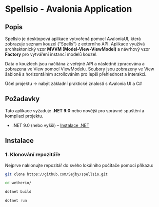 # Spellsio - Avalonia Application

## Popis

Spellsio je desktopová aplikace vytvořená pomocí AvaloniaUI, která zobrazuje seznam kouzel ("Spells") z externího API. Aplikace využívá architektonický vzor **MVVM (Model-View-ViewModel)** a návrhový vzor **Factory** pro vytváření instancí modelů kouzel.

Data o kouzlech jsou načítána z veřejné API a následně zpracována a zobrazena ve View pomocí ViewModelu. Soubory jsou zobrazeny ve View šabloně s horizontálním scrollováním pro lepší přehlednost a interakci.

Účel projektu -> nabýt základní praktické znalosti s Avalonia UI a C#

## Požadavky

Tato aplikace vyžaduje **.NET 9.0** nebo novější pro správné spuštění a kompilaci projektu.

- .NET 9.0 (nebo vyšší) – [Instalace .NET](https://dotnet.microsoft.com/download)

## Instalace

### 1. Klonování repozitáře

Nejprve naklonujte repozitář do svého lokálního počítače pomocí příkazu:

```bash
git clone https://github.com/Sejby/spellsio.git
```
```bash
cd wetherio/
```
```bash
dotnet build
```
```bash
dotnet run
```



